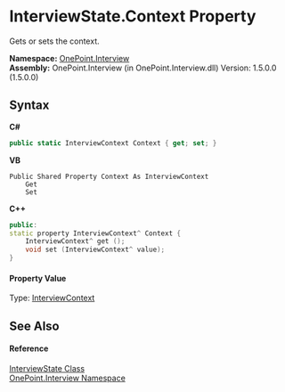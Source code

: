 # InterviewState.Context Property 
 

Gets or sets the context.

**Namespace:**&nbsp;<a href="N_OnePoint_Interview">OnePoint.Interview</a><br />**Assembly:**&nbsp;OnePoint.Interview (in OnePoint.Interview.dll) Version: 1.5.0.0 (1.5.0.0)

## Syntax

**C#**<br />
``` C#
public static InterviewContext Context { get; set; }
```

**VB**<br />
``` VB
Public Shared Property Context As InterviewContext
	Get
	Set
```

**C++**<br />
``` C++
public:
static property InterviewContext^ Context {
	InterviewContext^ get ();
	void set (InterviewContext^ value);
}
```


#### Property Value
Type: <a href="T_OnePoint_Interview_InterviewContext">InterviewContext</a>

## See Also


#### Reference
<a href="T_OnePoint_Interview_InterviewState">InterviewState Class</a><br /><a href="N_OnePoint_Interview">OnePoint.Interview Namespace</a><br />